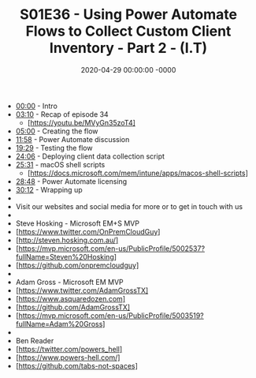 ﻿---
layout: post
title: "S01E36 - Using Power Automate Flows to Collect Custom Client Inventory - Part 2 - (I.T)"
date: 2020-04-29 00:00:00 -0000
categories:
---

 * [00:00](https://www.youtube.com/watch?v=kIymEOBA7nQ&t=0s) - Intro
 * [03:10](https://www.youtube.com/watch?v=kIymEOBA7nQ&t=190s) - Recap of episode 34
   -  [https://youtu.be/MVyGn35zoT4]
 * [05:00](https://www.youtube.com/watch?v=kIymEOBA7nQ&t=300s) - Creating the flow
 * [11:58](https://www.youtube.com/watch?v=kIymEOBA7nQ&t=718s) - Power Automate discussion
 * [19:29](https://www.youtube.com/watch?v=kIymEOBA7nQ&t=1169s) - Testing the flow
 * [24:06](https://www.youtube.com/watch?v=kIymEOBA7nQ&t=1446s) - Deploying client data collection script
 * [25:31](https://www.youtube.com/watch?v=kIymEOBA7nQ&t=1531s) - macOS shell scripts
   - [https://docs.microsoft.com/mem/intune/apps/macos-shell-scripts]
 * [28:48](https://www.youtube.com/watch?v=kIymEOBA7nQ&t=1728s) - Power Automate licensing
 * [30:12](https://www.youtube.com/watch?v=kIymEOBA7nQ&t=1812s) - Wrapping up
 * 
 * Visit our websites and social media for more or to get in touch with us
 * 
 * Steve Hosking - Microsoft EM+S MVP
 * [https://www.twitter.com/OnPremCloudGuy]
 * [http://steven.hosking.com.au/]
 * [https://mvp.microsoft.com/en-us/PublicProfile/5002537?fullName=Steven%20Hosking]
 * [https://github.com/onpremcloudguy]
 * 
 * Adam Gross - Microsoft EM MVP
 * [https://www.twitter.com/AdamGrossTX]
 * [https://www.asquaredozen.com]
 * [https://github.com/AdamGrossTX]
 * [https://mvp.microsoft.com/en-us/PublicProfile/5003519?fullName=Adam%20Gross]
 * 
 * Ben Reader
 * [https://twitter.com/powers_hell]
 * [https://www.powers-hell.com/]
 * [https://github.com/tabs-not-spaces]

